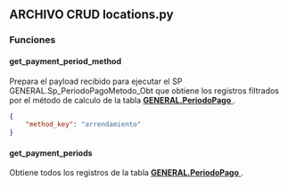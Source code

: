 ## ARCHIVO CRUD locations.py
### Funciones
#### get_payment_period_method

Prepara el payload recibido para ejecutar el SP GENERAL.Sp_PeriodoPagoMetodo_Obt que obtiene los registros filtrados por el método de calculo de la tabla <a href="../../../../../sistema/direccion/direccion/#generalproductometodoscalculo"> 
    <strong>GENERAL.PeriodoPago</strong>
  </a>.
  
``` json title="Payload de entrada"
{
    "method_key": "arrendamiento"
}
```
#### get_payment_periods

Obtiene todos los registros de la tabla <a href="../../../../../sistema/direccion/direccion/#generalproductometodoscalculo"> 
    <strong>GENERAL.PeriodoPago</strong>
  </a>. 